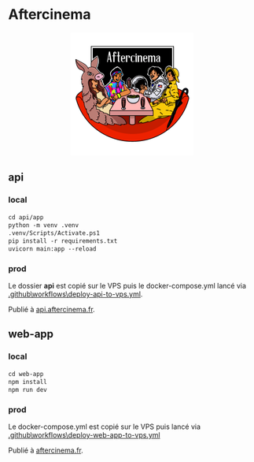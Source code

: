 # Aftercinema

<p align="center">
<img src="web-app/public/logos/logo500x500px.png" width="250" height="250" />
</p>

## api

### local

```
cd api/app
python -m venv .venv
.venv/Scripts/Activate.ps1
pip install -r requirements.txt
uvicorn main:app --reload
```

### prod

Le dossier **api** est copié sur le VPS puis le docker-compose.yml lancé via [.github\workflows\deploy-api-to-vps.yml](.github\workflows\deploy-api-to-vps.yml).

Publié à [api.aftercinema.fr](https://api.aftercinema.fr).

## web-app

### local

```
cd web-app
npm install
npm run dev
```

### prod

Le docker-compose.yml est copié sur le VPS puis lancé via [.github\workflows\deploy-web-app-to-vps.yml](.github\workflows\deploy-web-app-to-vps.yml)

Publié à [aftercinema.fr](https://aftercinema.fr).
